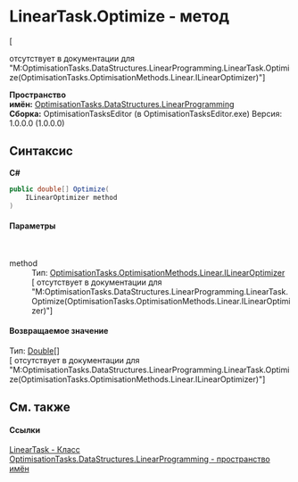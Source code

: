 # LinearTask.Optimize - метод
 

\[<summary> отсутствует в документации для "M:OptimisationTasks.DataStructures.LinearProgramming.LinearTask.Optimize(OptimisationTasks.OptimisationMethods.Linear.ILinearOptimizer)"\]

**Пространство имён:**&nbsp;<a href="N_OptimisationTasks_DataStructures_LinearProgramming">OptimisationTasks.DataStructures.LinearProgramming</a><br />**Сборка:**&nbsp;OptimisationTasksEditor (в OptimisationTasksEditor.exe) Версия: 1.0.0.0 (1.0.0.0)

## Синтаксис

**C#**<br />
``` C#
public double[] Optimize(
	ILinearOptimizer method
)
```


#### Параметры
&nbsp;<dl><dt>method</dt><dd>Тип:&nbsp;<a href="T_OptimisationTasks_OptimisationMethods_Linear_ILinearOptimizer">OptimisationTasks.OptimisationMethods.Linear.ILinearOptimizer</a><br />\[<param name="method"/> отсутствует в документации для "M:OptimisationTasks.DataStructures.LinearProgramming.LinearTask.Optimize(OptimisationTasks.OptimisationMethods.Linear.ILinearOptimizer)"\]</dd></dl>

#### Возвращаемое значение
Тип:&nbsp;<a href="http://msdn2.microsoft.com/ru-ru/library/643eft0t" target="_blank">Double</a>[]<br />\[<returns> отсутствует в документации для "M:OptimisationTasks.DataStructures.LinearProgramming.LinearTask.Optimize(OptimisationTasks.OptimisationMethods.Linear.ILinearOptimizer)"\]

## См. также


#### Ссылки
<a href="T_OptimisationTasks_DataStructures_LinearProgramming_LinearTask">LinearTask - Класс</a><br /><a href="N_OptimisationTasks_DataStructures_LinearProgramming">OptimisationTasks.DataStructures.LinearProgramming - пространство имён</a><br />